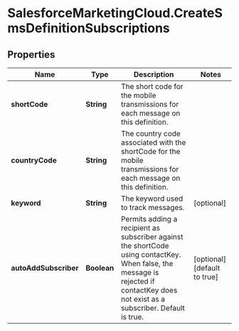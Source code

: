# SalesforceMarketingCloud.CreateSmsDefinitionSubscriptions

## Properties
Name | Type | Description | Notes
------------ | ------------- | ------------- | -------------
**shortCode** | **String** | The short code for the mobile transmissions for each message on this definition. | 
**countryCode** | **String** | The country code associated with the shortCode for the mobile transmissions for each message on this definition. | 
**keyword** | **String** | The keyword used to track messages. | [optional] 
**autoAddSubscriber** | **Boolean** | Permits adding a recipient as subscriber against the shortCode using contactKey. When false, the message is rejected if contactKey does not exist as a subscriber. Default is true. | [optional] [default to true]


